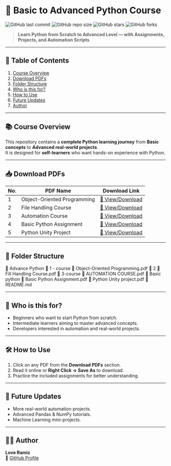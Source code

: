 # 🐍 Basic to Advanced Python Course

![GitHub last commit](https://img.shields.io/github/last-commit/LoveRamiz/FULL-PYTHON-COURSE-BASIC-TO-ADVANCED?color=green&style=for-the-badge)
![GitHub repo size](https://img.shields.io/github/repo-size/LoveRamiz/FULL-PYTHON-COURSE-BASIC-TO-ADVANCED?color=blue&style=for-the-badge)
![GitHub stars](https://img.shields.io/github/stars/LoveRamiz/FULL-PYTHON-COURSE-BASIC-TO-ADVANCED?style=for-the-badge)
![GitHub forks](https://img.shields.io/github/forks/LoveRamiz/FULL-PYTHON-COURSE-BASIC-TO-ADVANCED?style=for-the-badge)

> **Learn Python from Scratch to Advanced Level — with Assignments, Projects, and Automation Scripts**

---

## 📑 Table of Contents
1. [Course Overview](#-course-overview)
2. [Download PDFs](#-download-pdfs)
3. [Folder Structure](#-folder-structure)
4. [Who is this for?](#-who-is-this-for)
5. [How to Use](#-how-to-use)
6. [Future Updates](#-future-updates)
7. [Author](#-author)

---

## 📚 Course Overview
This repository contains a **complete Python learning journey** from **Basic concepts** to **Advanced real-world projects**.  
It is designed for **self-learners** who want hands-on experience with Python.

---

## 📥 Download PDFs

| No. | PDF Name | Download Link |
|-----|----------|---------------|
| 1 | Object-Oriented Programming | [📄 View/Download](https://github.com/LoveRamiz/FULL-PYTHON-COURSE-BASIC-TO-ADVANCED/blob/main/Advance%20Python/1%20-%20course/Object-Oriented%20Programming.pdf) |
| 2 | File Handling Course | [📄 View/Download](https://github.com/LoveRamiz/FULL-PYTHON-COURSE-BASIC-TO-ADVANCED/blob/main/Advance%20Python/2/Fill%20Handling%20Course.pdf) |
| 3 | Automation Course | [📄 View/Download](https://github.com/LoveRamiz/FULL-PYTHON-COURSE-BASIC-TO-ADVANCED/blob/main/Advance%20Python/3-course/AUTOMATION%20COURSE.pdf) |
| 4 | Basic Python Assignment | [📄 View/Download](https://github.com/LoveRamiz/FULL-PYTHON-COURSE-BASIC-TO-ADVANCED/blob/main/Basic%20python/Basic%20Python%20Assignment.pdf) |
| 5 | Python Unity Project | [📄 View/Download](https://github.com/LoveRamiz/FULL-PYTHON-COURSE-BASIC-TO-ADVANCED/blob/main/Basic%20python/Python%20Unity%20project.pdf) |

---

## 📂 Folder Structure
📁 Advance Python
📁 1 - course
📜 Object-Oriented Programming.pdf
📁 2
📜 Fill Handling Course.pdf
📁 3-course
📜 AUTOMATION COURSE.pdf
📁 Basic python
📜 Basic Python Assignment.pdf
📜 Python Unity project.pdf
📄 README.md

--------------------------------------------------------

## 🎯 Who is this for?
- Beginners who want to start Python from scratch.
- Intermediate learners aiming to master advanced concepts.
- Developers interested in automation and real-world projects.

---

## 🛠 How to Use
1. Click on any PDF from the **Download PDFs** section.
2. Read it online or **Right Click → Save As** to download.
3. Practice the included assignments for better understanding.

---

## 🚀 Future Updates
- More real-world automation projects.
- Advanced Pandas & NumPy tutorials.
- Machine Learning mini-projects.

---

## 👨‍💻 Author
**Love Ramiz**  
🔗 [GitHub Profile](https://github.com/LoveRamiz)
